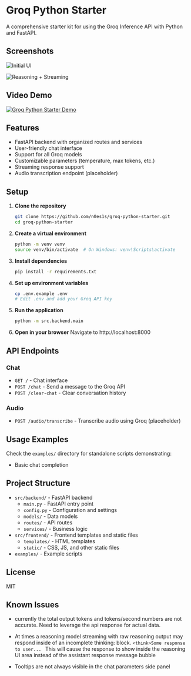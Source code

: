 # Groq Python Starter

A comprehensive starter kit for using the Groq Inference API with Python and FastAPI.

## Screenshots

![Initial UI](https://imagedelivery.net/zXlq05wYFoBwvKqP-va6Ow/c0de54bf-9bd2-4ccc-cf92-321fee26cc00/public)

![Reasoning + Streaming](https://imagedelivery.net/zXlq05wYFoBwvKqP-va6Ow/c26fdb41-6f2b-42eb-82aa-261c9f6bba00/public)

## Video Demo

[![Groq Python Starter Demo](https://imagedelivery.net/zXlq05wYFoBwvKqP-va6Ow/b53d5d2c-8bd9-4bb8-38fe-8542a934b200/public)](https://customer-h1dmd6g74echkjh3.cloudflarestream.com/3b860dac186bb01b981b7f879e857724/watch)



## Features

- FastAPI backend with organized routes and services
- User-friendly chat interface
- Support for all Groq models
- Customizable parameters (temperature, max tokens, etc.)
- Streaming response support
- Audio transcription endpoint (placeholder)

## Setup

1. **Clone the repository**
   ```bash
   git clone https://github.com/n0es1s/groq-python-starter.git
   cd groq-python-starter
   ```

2. **Create a virtual environment**
   ```bash
   python -m venv venv
   source venv/bin/activate  # On Windows: venv\Scripts\activate
   ```

3. **Install dependencies**
   ```bash
   pip install -r requirements.txt
   ```

4. **Set up environment variables**
   ```bash
   cp .env.example .env
   # Edit .env and add your Groq API key
   ```

5. **Run the application**
   ```bash
   python -m src.backend.main
   ```

6. **Open in your browser**
   Navigate to http://localhost:8000

## API Endpoints

### Chat

- `GET /` - Chat interface
- `POST /chat` - Send a message to the Groq API
- `POST /clear-chat` - Clear conversation history

### Audio

- `POST /audio/transcribe` - Transcribe audio using Groq (placeholder)

## Usage Examples

Check the `examples/` directory for standalone scripts demonstrating:
- Basic chat completion

## Project Structure
- `src/backend/` - FastAPI backend
  - `main.py` - FastAPI entry point
  - `config.py` - Configuration and settings
  - `models/` - Data models
  - `routes/` - API routes
  - `services/` - Business logic
- `src/frontend/` - Frontend templates and static files
  - `templates/` - HTML templates
  - `static/` - CSS, JS, and other static files
- `examples/` - Example scripts

## License

MIT

## Known Issues 
- currently the total output tokens and tokens/second numbers are not accurate. Need to leverage the api response for actual data. 
- At times a reasoning model streaming with raw reasoning output may respond inside of an incomplete thinking: block. 
        ```
        <think>Some response to user... 
        ```
    This will cause the response to show inside the reasoning UI area instead of the assistant response message bubble 

- Tooltips are not always visible in the chat parameters side panel
